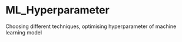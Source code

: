# ML_Hyperparameter
Choosing different techniques, optimising hyperparameter of machine learning model
